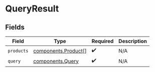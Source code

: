 # QueryResult


## Fields

| Field                                                      | Type                                                       | Required                                                   | Description                                                |
| ---------------------------------------------------------- | ---------------------------------------------------------- | ---------------------------------------------------------- | ---------------------------------------------------------- |
| `products`                                                 | [components.Product](../../models/components/product.md)[] | :heavy_check_mark:                                         | N/A                                                        |
| `query`                                                    | [components.Query](../../models/components/query.md)       | :heavy_check_mark:                                         | N/A                                                        |